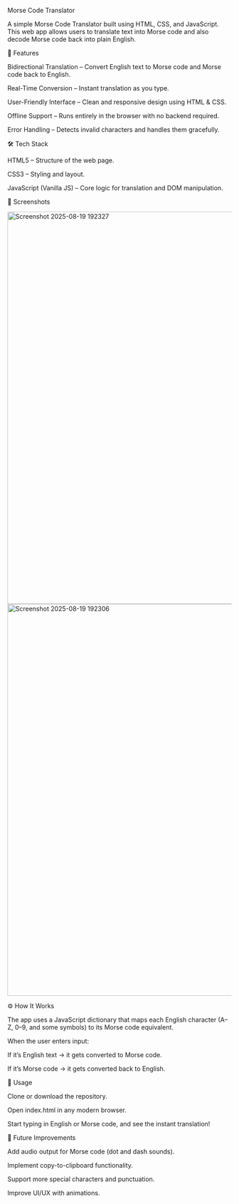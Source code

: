 Morse Code Translator

A simple Morse Code Translator built using HTML, CSS, and JavaScript. This web app allows users to translate text into Morse code and also decode Morse code back into plain English.

🚀 Features

Bidirectional Translation – Convert English text to Morse code and Morse code back to English.

Real-Time Conversion – Instant translation as you type.

User-Friendly Interface – Clean and responsive design using HTML & CSS.

Offline Support – Runs entirely in the browser with no backend required.

Error Handling – Detects invalid characters and handles them gracefully.

🛠️ Tech Stack

HTML5 – Structure of the web page.

CSS3 – Styling and layout.

JavaScript (Vanilla JS) – Core logic for translation and DOM manipulation.

📸 Screenshots

<img width="1918" height="881" alt="Screenshot 2025-08-19 192327" src="https://github.com/user-attachments/assets/90d17f4e-0551-4fac-9730-e5b9b677535f" />

<img width="1919" height="880" alt="Screenshot 2025-08-19 192306" src="https://github.com/user-attachments/assets/1730ff1d-fb20-4b8b-b2b8-95db5a0b2b7b" />



⚙️ How It Works

The app uses a JavaScript dictionary that maps each English character (A–Z, 0–9, and some symbols) to its Morse code equivalent.

When the user enters input:

If it’s English text → it gets converted to Morse code.

If it’s Morse code → it gets converted back to English.

📌 Usage

Clone or download the repository.

Open index.html in any modern browser.

Start typing in English or Morse code, and see the instant translation!

🎯 Future Improvements

Add audio output for Morse code (dot and dash sounds).

Implement copy-to-clipboard functionality.

Support more special characters and punctuation.

Improve UI/UX with animations.
